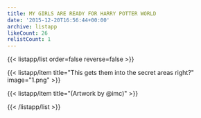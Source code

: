 ```yaml
---
title: MY GIRLS ARE READY FOR HARRY POTTER WORLD
date: '2015-12-20T16:56:44+00:00'
archive: listapp
likeCount: 26
relistCount: 1
---
```


<!--more-->

{{< listapp/list order=false reverse=false >}}

   {{< listapp/item title="This gets them into the secret areas right?"
      image="1.png" >}}

   {{< listapp/item title="(Artwork by @imc)" >}}

{{< /listapp/list >}}
